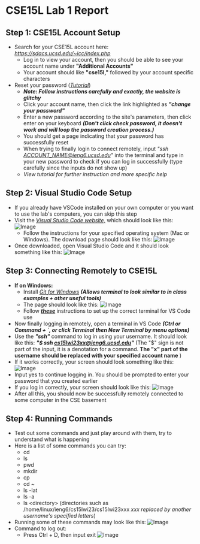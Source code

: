 # CSE15L Lab 1 Report
## Step 1: CSE15L Account Setup
- Search for your CSE15L account here: *https://sdacs.ucsd.edu/~icc/index.php*
  - Log in to view your account, then you should be able to see your account name under **"Additional Accounts"**
  - Your account should like **"cse15l,"** followed by your account specific characters
- Reset your password ([*Tutorial*](https://docs.google.com/document/d/1hs7CyQeh-MdUfM9uv99i8tqfneos6Y8bDU0uhn1wqho/edit))
  - ***Note: Follow instructions carefully and exactly, the website is glitchy***
  - Click your account name, then click the link highlighted as ***"change your password"***
  - Enter a new password according to the site's parameters, then click enter on your keyboard ***(Don't click check password, it doesn't work and will loop the password creation process.)***
  - You should get a page indicating that your password has successfully reset
  - When trying to finally login to connect remotely, input *"ssh ACCOUNT_NAME@ieng6.ucsd.edu"* into the terminal and type in your new password to check if you can log in successfully (type carefully since the inputs do not show up)
  - *View tutorial for further instruction and more specific help*
## Step 2: Visual Studio Code Setup
- If you already have VSCode installed on your own computer or you want to use the lab's computers, you can skip this step
- Visit the [*Visual Studio Code website,*](https://code.visualstudio.com/) which should look like this: 
![Image](file:///Users/altairlanceaguelo/Desktop/Screen%20Shot%202023-01-15%20at%205.36.13%20PM.PNG)
  - Follow the instructions for your specified operating system (Mac or Windows). The download page should look like this:
![Image](file:///Users/altairlanceaguelo/Desktop/Screen%20Shot%202023-01-15%20at%205.57.17%20PM.png)
- Once downloaded, open Visual Studio Code and it should look something like this: 
![Image](file:///Users/altairlanceaguelo/Desktop/Screen%20Shot%202023-01-15%20at%206.01.19%20PM.png)
## Step 3: Connecting Remotely to CSE15L
- **If on Windows:**
  - Install [*Git for Windows*](https://gitforwindows.org/) ***(Allows terminal to look similar to in class examples + other useful tools)***
  - The page should look like this: ![Image](file:///Users/altairlanceaguelo/Desktop/Screen%20Shot%202023-01-15%20at%207.45.07%20PM.png)
  - Follow [***these***](https://stackoverflow.com/questions/42606837/how-do-i-use-bash-on-windows-from-the-visual-studio-code-integrated-terminal/50527994#50527994) instructions to set up the correct terminal for VS Code use
- Now finally logging in remotely, open a terminal in VS Code ***(Ctrl or Command + `, or click Terminal then New Terminal by menu options)***
- Use the ***"ssh"*** command to log in using your username. It should look like this: ***"$ ssh cs15lwi23xx@ieng6.ucsd.edu"*** (The "$" sign is not part of the input, it is a denotation for a command. **The "x" part of the username should be replaced with your specified account name** )
- If it works correctly, your screen should look something like this:
![Image](file:///Users/altairlanceaguelo/Desktop/Screen%20Shot%202023-01-15%20at%207.33.29%20PM.png)
- Input yes to continue logging in. You should be prompted to enter your password that you created earlier
- If you log in correctly, your screen should look like this: 
![Image](file:///Users/altairlanceaguelo/Desktop/Screen%20Shot%202023-01-15%20at%207.43.23%20PM.png)
- After all this, you should now be successfully remotely connected to some computer in the CSE basement
## Step 4: Running Commands
- Test out some commands and just play around with them, try to understand what is happening
- Here is a list of some commands you can try:
  - cd
  - ls
  - pwd
  - mkdir
  - cp
  - cd ~
  - ls -lat
  - ls -a
  - ls <directory<directory>> (directories such as /home/linux/ieng6/cs15lwi23/cs15lwi23xxx *xxx replaced by another username's specified letters*)
- Running some of these commands may look like this: 
![Image](file:///Users/altairlanceaguelo/Desktop/Screen%20Shot%202023-01-15%20at%208.09.28%20PM.png)
- Command to log out: 
  - Press Ctrl + D, then input exit
![Image]([http://url/a.png](https://pyxis.nymag.com/v1/imgs/d6a/dc7/4a5001b7beea096457f480c8808572428b-09-roll-safe.2x.h473.w710.jpg))
